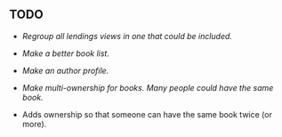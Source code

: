 TODO
---

* *Regroup all lendings views in one that could be included.*

* *Make a better book list.*

* *Make an author profile.*

* *Make multi-ownership for books. Many people could have the same book.*

* Adds ownership so that someone can have the same book twice (or more).